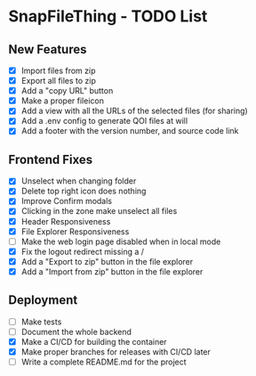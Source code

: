 # SnapFileThing - TODO List

## New Features

- [x] Import files from zip
- [x] Export all files to zip
- [x] Add a "copy URL" button
- [x] Make a proper fileicon
- [x] Add a view with all the URLs of the selected files (for sharing)
- [x] Add a .env config to generate QOI files at will
- [x] Add a footer with the version number, and source code link

## Frontend Fixes

- [x] Unselect when changing folder
- [x] Delete top right icon does nothing
- [x] Improve Confirm modals
- [x] Clicking in the zone make unselect all files
- [x] Header Responsiveness
- [x] File Explorer Responsiveness
- [ ] Make the web login page disabled when in local mode
- [x] Fix the logout redirect missing a /
- [x] Add a "Export to zip" button in the file explorer
- [x] Add a "Import from zip" button in the file explorer

## Deployment

- [ ] Make tests
- [ ] Document the whole backend
- [x] Make a CI/CD for building the container
- [x] Make proper branches for releases with CI/CD later
- [ ] Write a complete README.md for the project
